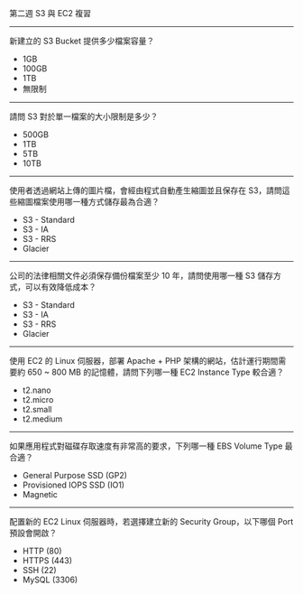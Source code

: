 第二週 S3 與 EC2 複習

----

新建立的 S3 Bucket 提供多少檔案容量？

- 1GB
- 100GB
- 1TB
- 無限制

----

請問 S3 對於單一檔案的大小限制是多少？

- 500GB
- 1TB
- 5TB
- 10TB

----

使用者透過網站上傳的圖片檔，會經由程式自動產生縮圖並且保存在 S3，請問這些縮圖檔案使用哪一種方式儲存最為合適？

* S3 - Standard
* S3 - IA
* S3 - RRS
* Glacier

----

公司的法律相關文件必須保存備份檔案至少 10 年，請問使用哪一種 S3 儲存方式，可以有效降低成本？

* S3 - Standard
* S3 - IA
* S3 - RRS
* Glacier

----

使用 EC2 的 Linux 伺服器，部署 Apache + PHP 架構的網站，估計運行期間需要約 650 ~ 800 MB 的記憶體，請問下列哪一種 EC2 Instance Type 較合適？

- t2.nano
- t2.micro
- t2.small
- t2.medium

----

如果應用程式對磁碟存取速度有非常高的要求，下列哪一種 EBS Volume Type 最合適？

- General Purpose SSD (GP2)
- Provisioned IOPS SSD (IO1)
- Magnetic

----

配置新的 EC2 Linux 伺服器時，若選擇建立新的 Security Group，以下哪個 Port 預設會開啟？

* HTTP (80)
* HTTPS (443)
* SSH (22)
* MySQL (3306)
